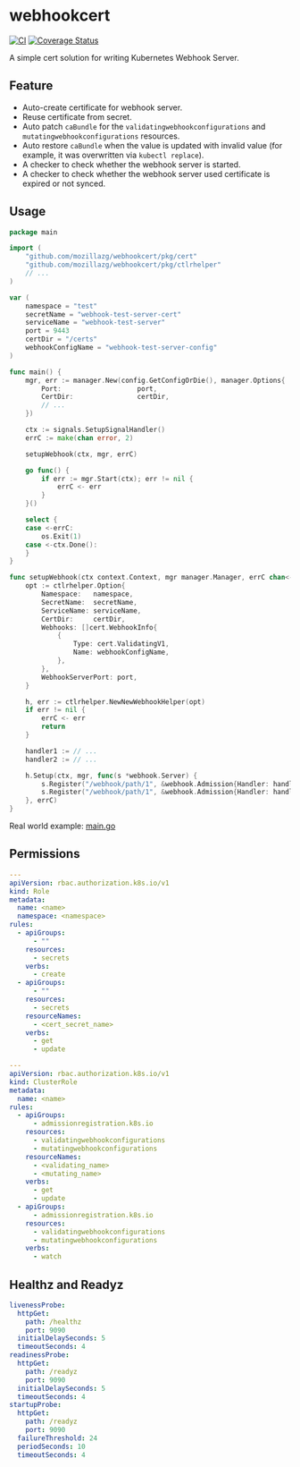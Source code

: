# webhookcert

[![CI](https://github.com/mozillazg/webhookcert/actions/workflows/ci.yml/badge.svg?branch=master)](https://github.com/mozillazg/webhookcert/actions/workflows/ci.yml)
[![Coverage Status](https://coveralls.io/repos/github/mozillazg/webhookcert/badge.svg?branch=master)](https://coveralls.io/github/mozillazg/webhookcert?branch=master)

A simple cert solution for writing Kubernetes Webhook Server.

## Feature

* Auto-create certificate for webhook server.
* Reuse certificate from secret.
* Auto patch `caBundle` for the `validatingwebhookconfigurations` and `mutatingwebhookconfigurations` resources.
* Auto restore `caBundle` when the value is updated with invalid value (for example, it was overwritten via `kubectl replace`).
* A checker to check whether the webhook server is started.
* A checker to check whether the webhook server used certificate is expired or not synced.


## Usage

```go
package main

import (
	"github.com/mozillazg/webhookcert/pkg/cert"
	"github.com/mozillazg/webhookcert/pkg/ctlrhelper"
	// ...
)

var (
	namespace = "test"
	secretName = "webhook-test-server-cert"
	serviceName = "webhook-test-server"
	port = 9443
	certDir = "/certs"
	webhookConfigName = "webhook-test-server-config"
)

func main() {
	mgr, err := manager.New(config.GetConfigOrDie(), manager.Options{
		Port:                   port,
		CertDir:                certDir,
		// ...
	})

	ctx := signals.SetupSignalHandler()
	errC := make(chan error, 2)

	setupWebhook(ctx, mgr, errC)

	go func() {
		if err := mgr.Start(ctx); err != nil {
			errC <- err
		}
	}()

	select {
	case <-errC:
		os.Exit(1)
	case <-ctx.Done():
	}
}

func setupWebhook(ctx context.Context, mgr manager.Manager, errC chan<- error) {
	opt := ctlrhelper.Option{
		Namespace:   namespace,
		SecretName:  secretName,
		ServiceName: serviceName,
		CertDir:     certDir,
		Webhooks: []cert.WebhookInfo{
			{
				Type: cert.ValidatingV1,
				Name: webhookConfigName,
			},
		},
		WebhookServerPort: port,
	}

	h, err := ctlrhelper.NewNewWebhookHelper(opt)
	if err != nil {
		errC <- err
		return
	}

	handler1 := // ...
	handler2 := // ...

	h.Setup(ctx, mgr, func(s *webhook.Server) {
		s.Register("/webhook/path/1", &webhook.Admission{Handler: handler1})
		s.Register("/webhook/path/1", &webhook.Admission{Handler: handler2})
	}, errC)
}

```

Real world example: [main.go](https://github.com/mozillazg/echo-k8s-webhook/blob/master/main.go)

## Permissions

```yaml
---
apiVersion: rbac.authorization.k8s.io/v1
kind: Role
metadata:
  name: <name>
  namespace: <namespace>
rules:
  - apiGroups:
      - ""
    resources:
      - secrets
    verbs:
      - create
  - apiGroups:
      - ""
    resources:
      - secrets
    resourceNames:
      - <cert_secret_name>
    verbs:
      - get
      - update

---
apiVersion: rbac.authorization.k8s.io/v1
kind: ClusterRole
metadata:
  name: <name>
rules:
  - apiGroups:
      - admissionregistration.k8s.io
    resources:
      - validatingwebhookconfigurations
      - mutatingwebhookconfigurations
    resourceNames:
      - <validating_name>
      - <mutating_name>
    verbs:
      - get
      - update
  - apiGroups:
      - admissionregistration.k8s.io
    resources:
      - validatingwebhookconfigurations
      - mutatingwebhookconfigurations
    verbs:
      - watch
```

## Healthz and Readyz

```yaml
livenessProbe:
  httpGet:
    path: /healthz
    port: 9090
  initialDelaySeconds: 5
  timeoutSeconds: 4
readinessProbe:
  httpGet:
    path: /readyz
    port: 9090
  initialDelaySeconds: 5
  timeoutSeconds: 4
startupProbe:
  httpGet:
    path: /readyz
    port: 9090
  failureThreshold: 24
  periodSeconds: 10
  timeoutSeconds: 4
```
